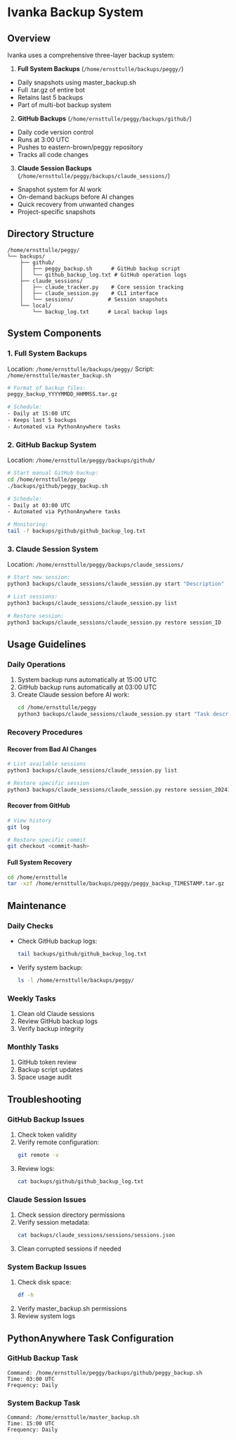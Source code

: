 # Ivanka Backup System

## Overview
Ivanka uses a comprehensive three-layer backup system:

1. **Full System Backups** (`/home/ernsttulle/backups/peggy/`)
- Daily snapshots using master_backup.sh 
- Full .tar.gz of entire bot
- Retains last 5 backups
- Part of multi-bot backup system

2. **GitHub Backups** (`/home/ernsttulle/peggy/backups/github/`)
- Daily code version control
- Runs at 3:00 UTC
- Pushes to eastern-brown/peggy repository
- Tracks all code changes

3. **Claude Session Backups** (`/home/ernsttulle/peggy/backups/claude_sessions/`)
- Snapshot system for AI work
- On-demand backups before AI changes
- Quick recovery from unwanted changes
- Project-specific snapshots

## Directory Structure
```
/home/ernsttulle/peggy/
└── backups/
    ├── github/
    │   ├── peggy_backup.sh      # GitHub backup script
    │   └── github_backup_log.txt # GitHub operation logs
    ├── claude_sessions/
    │   ├── claude_tracker.py    # Core session tracking
    │   ├── claude_session.py    # CLI interface
    │   └── sessions/           # Session snapshots
    └── local/
        └── backup_log.txt      # Local backup logs
```

## System Components

### 1. Full System Backups
Location: `/home/ernsttulle/backups/peggy/`
Script: `/home/ernsttulle/master_backup.sh`
```bash
# Format of backup files:
peggy_backup_YYYYMMDD_HHMMSS.tar.gz

# Schedule:
- Daily at 15:00 UTC
- Keeps last 5 backups
- Automated via PythonAnywhere tasks
```

### 2. GitHub Backup System
Location: `/home/ernsttulle/peggy/backups/github/`
```bash
# Start manual GitHub backup:
cd /home/ernsttulle/peggy
./backups/github/peggy_backup.sh

# Schedule:
- Daily at 03:00 UTC
- Automated via PythonAnywhere tasks

# Monitoring:
tail -f backups/github/github_backup_log.txt
```

### 3. Claude Session System
Location: `/home/ernsttulle/peggy/backups/claude_sessions/`
```bash
# Start new session:
python3 backups/claude_sessions/claude_session.py start "Description"

# List sessions:
python3 backups/claude_sessions/claude_session.py list

# Restore session:
python3 backups/claude_sessions/claude_session.py restore session_ID
```

## Usage Guidelines

### Daily Operations
1. System backup runs automatically at 15:00 UTC
2. GitHub backup runs automatically at 03:00 UTC
3. Create Claude session before AI work:
   ```bash
   cd /home/ernsttulle/peggy
   python3 backups/claude_sessions/claude_session.py start "Task description"
   ```

### Recovery Procedures

#### Recover from Bad AI Changes
```bash
# List available sessions
python3 backups/claude_sessions/claude_session.py list

# Restore specific session
python3 backups/claude_sessions/claude_session.py restore session_20241214_050321
```

#### Recover from GitHub
```bash
# View history
git log

# Restore specific commit
git checkout <commit-hash>
```

#### Full System Recovery
```bash
cd /home/ernsttulle
tar -xzf /home/ernsttulle/backups/peggy/peggy_backup_TIMESTAMP.tar.gz
```

## Maintenance

### Daily Checks
- Check GitHub backup logs:
  ```bash
  tail backups/github/github_backup_log.txt
  ```
- Verify system backup:
  ```bash
  ls -l /home/ernsttulle/backups/peggy/
  ```

### Weekly Tasks
1. Clean old Claude sessions
2. Review GitHub backup logs
3. Verify backup integrity

### Monthly Tasks
1. GitHub token review
2. Backup script updates
3. Space usage audit

## Troubleshooting

### GitHub Backup Issues
1. Check token validity
2. Verify remote configuration:
   ```bash
   git remote -v
   ```
3. Review logs:
   ```bash
   cat backups/github/github_backup_log.txt
   ```

### Claude Session Issues
1. Check session directory permissions
2. Verify session metadata:
   ```bash
   cat backups/claude_sessions/sessions/sessions.json
   ```
3. Clean corrupted sessions if needed

### System Backup Issues
1. Check disk space:
   ```bash
   df -h
   ```
2. Verify master_backup.sh permissions
3. Review system logs

## PythonAnywhere Task Configuration

### GitHub Backup Task
```
Command: /home/ernsttulle/peggy/backups/github/peggy_backup.sh
Time: 03:00 UTC
Frequency: Daily
```

### System Backup Task
```
Command: /home/ernsttulle/master_backup.sh
Time: 15:00 UTC
Frequency: Daily
```